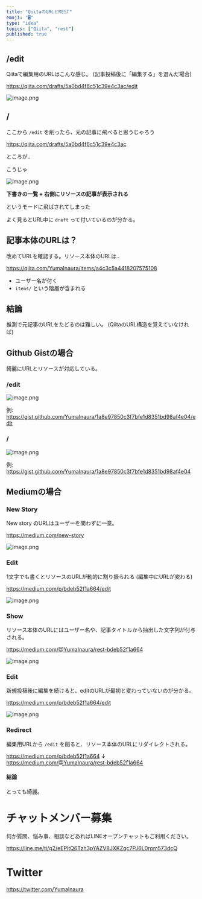 ```yaml
---
title: "QiitaのURLとREST"
emoji: "🖥"
type: "idea"
topics: ["Qiita", "rest"]
published: true
---
```


## /edit

Qiitaで編集用のURLはこんな感じ。
(記事投稿後に「編集する」を選んだ場合)

https://qiita.com/drafts/5a0bd4f6c51c39e4c3ac/edit

![image.png](https://qiita-image-store.s3.amazonaws.com/0/89618/5630711e-fe31-2961-03a6-1c6221244fa1.png)


## /

ここから `/edit` を削ったら、元の記事に飛べると思うじゃろう

https://qiita.com/drafts/5a0bd4f6c51c39e4c3ac

ところが‥

こうじゃ


![image.png](https://qiita-image-store.s3.amazonaws.com/0/89618/f95733d7-aa20-648f-5e7c-433d9adc0e14.png)


**下書きの一覧 + 右側にリソースの記事が表示される**

というモードに飛ばされてしまった

よく見るとURL中に `draft` って付いているのが分かる。

## 記事本体のURLは？

改めてURLを確認する。リソース本体のURLは‥

https://qiita.com/YumaInaura/items/a4c3c5a4418207575108

- ユーザー名が付く
- `items/` という階層が含まれる


## 結論

推測で元記事のURLをたどるのは難しい。
(QiitaのURL構造を覚えていなければ)

## Github Gistの場合


綺麗にURLとリソースが対応している。

### /edit

![image.png](https://qiita-image-store.s3.amazonaws.com/0/89618/7ea6e5ae-60bd-e142-8cb4-ae1fa1946d93.png)

例: https://gist.github.com/YumaInaura/1a8e97850c3f7bfe1d8351bd98af4e04/edit


### /

![image.png](https://qiita-image-store.s3.amazonaws.com/0/89618/23d5fe1a-9a31-180c-9679-5b9bf64db859.png)

例: 
https://gist.github.com/YumaInaura/1a8e97850c3f7bfe1d8351bd98af4e04

## Mediumの場合

### New Story

New story のURLはユーザーを問わずに一意。

https://medium.com/new-story

![image.png](https://qiita-image-store.s3.amazonaws.com/0/89618/7a63d8ae-ed03-49f5-f9f0-2ab17a1a046f.png)

### Edit

1文字でも書くとリソースのURLが動的に割り振られる
(編集中にURLが変わる)

https://medium.com/p/bdeb52f1a664/edit

![image.png](https://qiita-image-store.s3.amazonaws.com/0/89618/dcf6437f-238d-845f-2981-db187701bc51.png)

### Show

リソース本体のURLにはユーザー名や、記事タイトルから抽出した文字列が付与される。

https://medium.com/@YumaInaura/rest-bdeb52f1a664

![image.png](https://qiita-image-store.s3.amazonaws.com/0/89618/0ff6de42-7260-4f9e-9014-1e6c20878239.png)


### Edit

新規投稿後に編集を続けると、editのURLが最初と変わっていないのが分かる。

https://medium.com/p/bdeb52f1a664/edit

![image.png](https://qiita-image-store.s3.amazonaws.com/0/89618/1834d4bb-eb9c-81ea-6044-cfa0e7b6baca.png)



### Redirect

編集用URLから `/edit` を削ると、リソース本体のURLにリダイレクトされる。

https://medium.com/p/bdeb52f1a664
↓
https://medium.com/@YumaInaura/rest-bdeb52f1a664

#### 結論

とっても綺麗。








<!-- Update From Qiita API -->

# チャットメンバー募集


何か質問、悩み事、相談などあればLINEオープンチャットもご利用ください。

https://line.me/ti/g2/eEPltQ6Tzh3pYAZV8JXKZqc7PJ6L0rpm573dcQ





# Twitter


https://twitter.com/YumaInaura


<!-- Update From Qiita API -->


